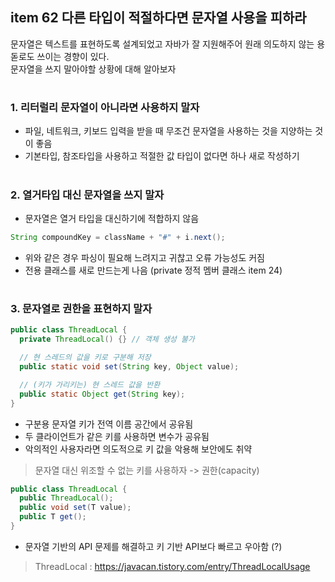 ## item 62 다른 타입이 적절하다면 문자열 사용을 피하라

문자열은 텍스트를 표현하도록 설계되었고 자바가 잘 지원해주어 원래 의도하지 않는 용돋로도 쓰이는 경향이 있다. <br>
문자열을 쓰지 말아야할 상황에 대해 알아보자


#
### 1. 리터럴리 문자열이 아니라면 사용하지 말자
- 파일, 네트워크, 키보드 입력을 받을 때 무조건 문자열을 사용하는 것을 지양하는 것이 좋음
- 기본타입, 참조타입을 사용하고 적절한 값 타입이 없다면 하나 새로 작성하기

#
### 2. 열거타입 대신 문자열을 쓰지 말자
- 문자열은 열거 타입을 대신하기에 적합하지 않음

```java
String compoundKey = className + "#" + i.next();
```

- 위와 같은 경우 파싱이 필요해 느려지고 귀찮고 오류 가능성도 커짐
- 전용 클래스를 새로 만드는게 나음 (private 정적 멤버 클래스 item 24)

#
### 3. 문자열로 권한을 표현하지 말자

```java
public class ThreadLocal {
  private ThreadLocal() {} // 객체 생성 불가

  // 현 스레드의 값을 키로 구분해 저장
  public static void set(String key, Object value);

  // (키가 가리키는) 현 스레드 값을 반환
  public static Object get(String key);
}
```

- 구분용 문자열 키가 전역 이름 공간에서 공유됨
- 두 클라이언트가 같은 키를 사용하면 변수가 공유됨
- 악의적인 사용자라면 의도적으로 키 값을 악용해 보안에도 취약

> 문자열 대신 위조할 수 없는 키를 사용하자 -> 권한(capacity)

```java
public class ThreadLocal {
  public ThreadLocal(); 
  public void set(T value);
  public T get();
}
```
- 문자열 기반의 API 문제를 해결하고 키 기반 API보다 빠르고 우아함 (?)

> ThreadLocal : https://javacan.tistory.com/entry/ThreadLocalUsage
